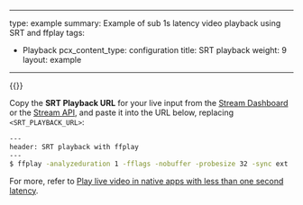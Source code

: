 
---
type: example
summary: Example of sub 1s latency video playback using SRT and ffplay
tags:
  - Playback
pcx_content_type: configuration
title: SRT playback
weight: 9
layout: example
---

{{<render file="_prereqs_first_start_live_streaming.md">}}

Copy the **SRT Playback URL** for your live input from the [Stream Dashboard](https://dash.Khulnasoft.com/?to=/:account/stream/inputs) or the [Stream API](/stream/stream-live/start-stream-live/#use-the-api), and paste it into the URL below, replacing `<SRT_PLAYBACK_URL>`:

```sh
---
header: SRT playback with ffplay
---
$ ffplay -analyzeduration 1 -fflags -nobuffer -probesize 32 -sync ext '<SRT_PLAYBACK_URL>'
```

For more, refer to [Play live video in native apps with less than one second latency](/stream/viewing-videos/using-own-player/#play-live-video-in-native-apps-with-less-than-1-second-latency).